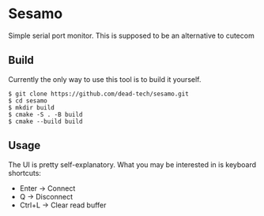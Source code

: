 # Sesamo
Simple serial port monitor. This is supposed to be an alternative to cutecom

## Build
Currently the only way to use this tool is to build it yourself.
```
$ git clone https://github.com/dead-tech/sesamo.git
$ cd sesamo
$ mkdir build
$ cmake -S . -B build
$ cmake --build build
```

## Usage
The UI is pretty self-explanatory. What you may be interested in is keyboard shortcuts:
- Enter  -> Connect
- Q      -> Disconnect
- Ctrl+L -> Clear read buffer

